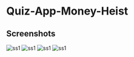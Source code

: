 # Quiz-App-Money-Heist

## Screenshots
![ss1](https://github.com/rajatenzyme/Quiz-App-Money-Heist/blob/master/Screenshot_2020-05-18-19-42-04-666_com.example.finalquiz.jpg)
![ss1](https://github.com/rajatenzyme/Quiz-App-Money-Heist/blob/master/Screenshot_2020-05-18-19-42-11-526_com.example.finalquiz.jpg)
![ss1](https://github.com/rajatenzyme/Quiz-App-Money-Heist/blob/master/Screenshot_2020-05-18-19-42-17-356_com.example.finalquiz.jpg)
![ss1](https://github.com/rajatenzyme/Quiz-App-Money-Heist/blob/master/Screenshot_2020-05-18-19-42-21-387_com.example.finalquiz.jpg)
